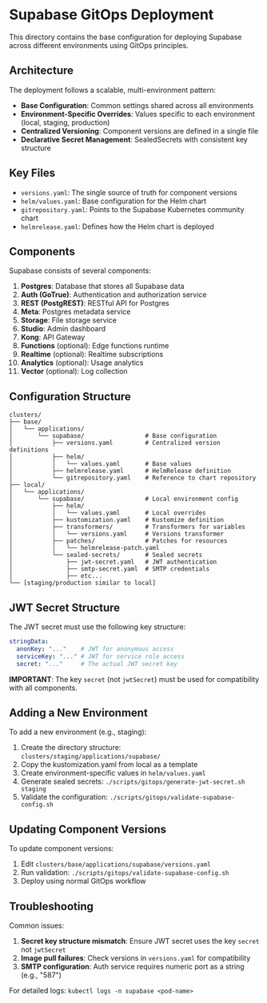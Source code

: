 # Supabase GitOps Deployment

This directory contains the base configuration for deploying Supabase across different environments using GitOps principles.

## Architecture

The deployment follows a scalable, multi-environment pattern:

- **Base Configuration**: Common settings shared across all environments
- **Environment-Specific Overrides**: Values specific to each environment (local, staging, production)
- **Centralized Versioning**: Component versions are defined in a single file
- **Declarative Secret Management**: SealedSecrets with consistent key structure

## Key Files

- `versions.yaml`: The single source of truth for component versions
- `helm/values.yaml`: Base configuration for the Helm chart
- `gitrepository.yaml`: Points to the Supabase Kubernetes community chart
- `helmrelease.yaml`: Defines how the Helm chart is deployed

## Components

Supabase consists of several components:

1. **Postgres**: Database that stores all Supabase data
2. **Auth (GoTrue)**: Authentication and authorization service
3. **REST (PostgREST)**: RESTful API for Postgres
4. **Meta**: Postgres metadata service
5. **Storage**: File storage service
6. **Studio**: Admin dashboard
7. **Kong**: API Gateway
8. **Functions** (optional): Edge functions runtime
9. **Realtime** (optional): Realtime subscriptions
10. **Analytics** (optional): Usage analytics
11. **Vector** (optional): Log collection

## Configuration Structure

```
clusters/
├── base/
│   └── applications/
│       └── supabase/                 # Base configuration
│           ├── versions.yaml         # Centralized version definitions
│           ├── helm/
│           │   └── values.yaml       # Base values
│           ├── helmrelease.yaml      # HelmRelease definition
│           └── gitrepository.yaml    # Reference to chart repository
├── local/
│   └── applications/
│       └── supabase/                 # Local environment config
│           ├── helm/
│           │   └── values.yaml       # Local overrides
│           ├── kustomization.yaml    # Kustomize definition
│           ├── transformers/         # Transformers for variables
│           │   └── versions.yaml     # Versions transformer
│           ├── patches/              # Patches for resources
│           │   └── helmrelease-patch.yaml
│           └── sealed-secrets/       # Sealed secrets
│               ├── jwt-secret.yaml   # JWT authentication
│               ├── smtp-secret.yaml  # SMTP credentials
│               ├── etc...
└── [staging/production similar to local]
```

## JWT Secret Structure

The JWT secret must use the following key structure:

```yaml
stringData:
  anonKey: "..."    # JWT for anonymous access
  serviceKey: "..." # JWT for service role access
  secret: "..."     # The actual JWT secret key
```

**IMPORTANT**: The key `secret` (not `jwtSecret`) must be used for compatibility with all components.

## Adding a New Environment

To add a new environment (e.g., staging):

1. Create the directory structure: `clusters/staging/applications/supabase/`
2. Copy the kustomization.yaml from local as a template
3. Create environment-specific values in `helm/values.yaml`
4. Generate sealed secrets: `./scripts/gitops/generate-jwt-secret.sh staging`
5. Validate the configuration: `./scripts/gitops/validate-supabase-config.sh`

## Updating Component Versions

To update component versions:

1. Edit `clusters/base/applications/supabase/versions.yaml`
2. Run validation: `./scripts/gitops/validate-supabase-config.sh`
3. Deploy using normal GitOps workflow

## Troubleshooting

Common issues:

1. **Secret key structure mismatch**: Ensure JWT secret uses the key `secret` not `jwtSecret`
2. **Image pull failures**: Check versions in `versions.yaml` for compatibility
3. **SMTP configuration**: Auth service requires numeric port as a string (e.g., "587")

For detailed logs: `kubectl logs -n supabase <pod-name>` 